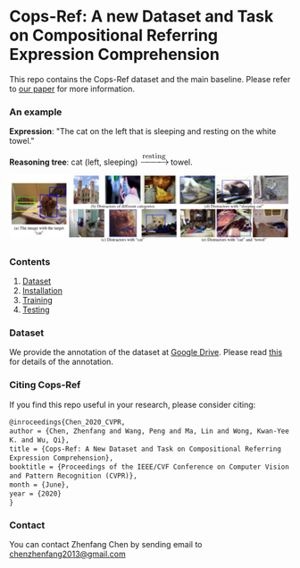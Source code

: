 # Cops-Ref: A new Dataset and Task on Compositional Referring Expression Comprehension
This repo contains the Cops-Ref dataset and the main baseline.
Please refer to [our paper](http://www.visionlab.cs.hku.hk/publications/cops-Ref.pdf) for more information.
### An example
<p align="center">
<figcaption>
<strong> Expression</strong>: "The cat on the left that is sleeping and resting on the white towel." 
  
<strong>Reasoning tree</strong>: cat (left, sleeping) ![arrow](images/arrow.png) towel.
</figcaption>

</p>
<p align="center">
<img src="images/example.jpg" alt="architecture" width="700px">
</p>

### Contents
1. [Dataset](#Dataset)
2. [Installation](#Installation)
3. [Training](#Training)
4. [Testing](#Testing)


### Dataset
We provide the annotation of the dataset at [Google Drive](https://drive.google.com/file/d/1bGqj_OweX2mawE387F7I9B4ZqDDSWBs0/view?usp=sharing). Please read [this](https://drive.google.com/file/d/1bQ3l18AqjqV7JXNdFz0QFiXSbqoetEyg/view?usp=sharing) for details of the annotation.


### Citing Cops-Ref

If you find this repo useful in your research, please consider citing:

    @inroceedings{Chen_2020_CVPR,
    author = {Chen, Zhenfang and Wang, Peng and Ma, Lin and Wong, Kwan-Yee K. and Wu, Qi},
    title = {Cops-Ref: A New Dataset and Task on Compositional Referring Expression Comprehension},
    booktitle = {Proceedings of the IEEE/CVF Conference on Computer Vision and Pattern Recognition (CVPR)},
    month = {June},
    year = {2020}
    }

### Contact

You can contact Zhenfang Chen by sending email to chenzhenfang2013@gmail.com
